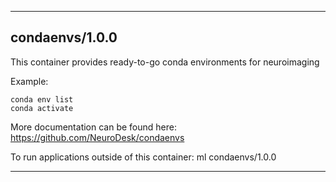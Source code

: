 
----------------------------------
## condaenvs/1.0.0 ##
This container provides ready-to-go conda environments for neuroimaging

Example:
```
conda env list
conda activate 
```

More documentation can be found here: https://github.com/NeuroDesk/condaenvs

To run applications outside of this container: ml condaenvs/1.0.0

----------------------------------
